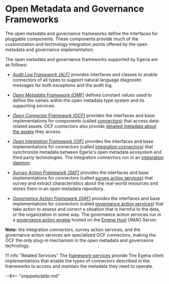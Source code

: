 <!-- SPDX-License-Identifier: CC-BY-4.0 -->
<!-- Copyright Contributors to the ODPi Egeria project. -->

  
# Open Metadata and Governance Frameworks

The open metadata and governance frameworks define the interfaces for pluggable components.  These components provide much of the customization and technology integration points offered by the open metadata and governance implementation.  

The open metadata and governance frameworks supported by Egeria are as follows:
  
* *[Audit Log Framework (ALF)](/frameworks/alf/overview)* provides interfaces and classes to enable connectors of all types to support natural language diagnostic messages for both exceptions and the audit log.

* *[Open Metadata Framework (OMF)](/frameworks/omf/overview)* defines constant values used to define the names within the open metadata type system and its supporting services. 

* *[Open Connector Framework (OCF)](/frameworks/ocf/overview)* provides the interfaces and base implementations for components (called [connectors](/concepts/connector)) that access data-related assets. OCF connectors also provide [detailed metadata about the assets](/concepts/connected-asset-properties) they access.

* *[Open Integration Framework (OIF)](/frameworks/oif/overview)* provides the interfaces and base implementations for connectors (called [integration connectors](/concepts/integration-connector)) that synchronize metadata between Egeria's open metadata ecosystem and third party technologies.  The integration connectors run in an [integration daemon](/concepts/integration-daemon).

* *[Survey Action Framework (SAF)](/frameworks/saf/overview)* provides the interfaces and base implementations for connectors (called [survey action services](/concepts/survey-action-service)) that survey and extract characteristics about the real-world resources and stores them in an open metadata repository.

* *[Governance Action Framework (GAF)](/frameworks/gaf/overview)* provides the interfaces and base implementations for connectors (called [governance action services](/concepts/governance-action-service)) that take action to assess and correct a situation that is harmful to the data, or the organization in some way.  The governance action services run in a [governance action engine](/concepts/governance-action-engine) hosted on the [Engine Host](/concepts/engine-host) OMAG Server.



**Note:** the integration connectors, survey action services, and the governance action services are specialized OCF connectors, making the OCF the *only* plug-in mechanism in the open metadata and governance technology.

!!! info "Related Services"
    The [framework-services](/services/framework-services) provide The Egeria client implementations that enable the  types of connectors described in the frameworks to access and maintain the metadata they need to operate.

--8<-- "snippets/abbr.md"
